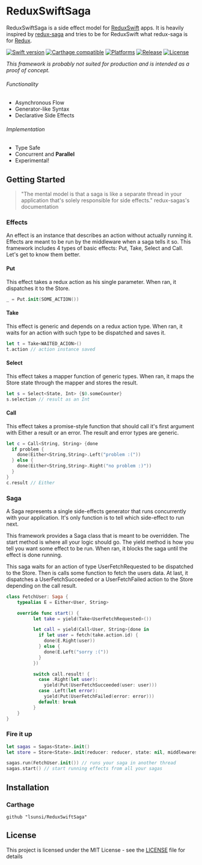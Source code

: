 # ReduxSwiftSaga

ReduxSwiftSaga is a side effect model for [ReduxSwift](https://github.com/lsunsi/ReduxSwift) apps.
It is heavily inspired by [redux-saga](https://github.com/yelouafi/redux-saga) and tries to be for ReduxSwift what redux-saga is for  [Redux](https://github.com/reactjs/redux).

[![Swift version](https://img.shields.io/badge/Swift-2.2-brightgreen.svg?style=flat-square)](https://swift.org/)
[![Carthage compatible](https://img.shields.io/badge/Carthage-compatible-4BC51D.svg?style=flat-square)](https://github.com/Carthage/Carthage)
[![Platforms](https://img.shields.io/badge/Platforms-iOS%20macOS-lightgrey.svg?style=flat-square)](https://swift.org/)
[![Release](https://img.shields.io/badge/Release-0.1.0-blue.svg?style=flat-square)](https://github.com/lsunsi/ReduxSwiftSaga/releases)
[![License](https://img.shields.io/badge/License-MIT-blue.svg?style=flat-square)](https://github.com/lsunsi/ReduxSwiftSaga/blob/master/LICENSE)

*This framework is probably not suited for production and is intended as a proof of concept.*

###### Functionality
- Asynchronous Flow
- Generator-like Syntax
- Declarative Side Effects

###### Implementation
- Type Safe
- Concurrent and **Parallel**
- Experimental!

## Getting Started

> "The mental model is that a saga is like a separate thread in your application that's solely responsible for side effects."
> redux-sagas's documentation

### Effects
An effect is an instance that describes an action without actually running it.
Effects are meant to be run by the middleware when a saga tells it so.
This framework includes 4 types of basic effects: Put, Take, Select and Call.
Let's get to know them better.

#### Put
This effect takes a redux action as his single parameter.
When ran, it dispatches it to the Store.

```swift
_ = Put.init(SOME_ACTION())
```

#### Take
This effect is generic and depends on a redux action type.
When ran, it waits for an action with such type to be dispatched and saves it.

```swift
let t = Take<WAITED_ACION>()
t.action // action instance saved
```

#### Select
This effect takes a mapper function of generic types.
When ran, it maps the Store state through the mapper and stores the result.

```swift
let s = Select<State, Int> {$0.someCounter}
s.selection // result as an Int
```

#### Call
This effect takes a promise-style function that should call it's first argument with Either a result or an error.
The result and error types are generic.

```swift
let c = Call<String, String> {done
  if problem {
    done(Either<String,String>.Left("problem :("))
  } else {
    done(Either<String,String>.Right("no problem :)"))
  }
}
c.result // Either
```

### Saga
A Saga represents a single side-effects generator that runs concurrently with your application.
It's only function is to tell which side-effect to run next.

This framework provides a Saga class that is meant to be overridden.
The start method is where all your logic should go.
The yield method is how you tell you want some effect to be run.
When ran, it blocks the saga until the effect is done running.

This saga waits for an action of type UserFetchRequested to be dispatched to the Store.
Then is calls some function to fetch the users data.
At last, it dispatches a UserFetchSucceeded or a UserFetchFailed action to the Store depending on the call result.
```swift
class FetchUser: Saga {
    typealias E = Either<User, String>

    override func start() {
          let take = yield(Take<UserFetchRequested>())

          let call = yield(Call<User, String>{done in
            if let user = fetch(take.action.id) {
              done(E.Right(user))
            } else {
              done(E.Left("sorry :("))
            }
          })

          switch call.result! {
            case .Right(let user):
              yield(Put(UserFetchSucceeded(user: user)))
            case .Left(let error):
              yield(Put(UserFetchFailed(error: error)))
            default: break
          }
    }
}
```

### Fire it up
```swift
let sagas = Sagas<State>.init()
let store = Store<State>.init(reducer: reducer, state: nil, middlewares: [sagas.middleware])

sagas.run(FetchUser.init()) // runs your saga in another thread
sagas.start() // start running effects from all your sagas
```

## Installation

### Carthage

```
github "lsunsi/ReduxSwiftSaga"
```

## License

This project is licensed under the MIT License - see the [LICENSE](LICENSE) file for details
